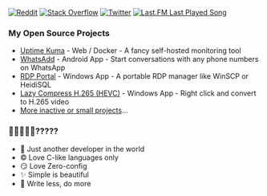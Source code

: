 [![Reddit](https://img.shields.io/badge/Reddit-%23FF4500.svg?logo=Reddit&logoColor=white)](https://reddit.com/user/louislamlam) [![Stack Overflow](https://img.shields.io/badge/-Stackoverflow-FE7A16?logo=stack-overflow&logoColor=white)](https://stackoverflow.com/users/1097815) [![Twitter](https://img.shields.io/badge/Twitter-%231DA1F2.svg?logo=Twitter&logoColor=white)](https://twitter.com/louislam) [![Last.FM Last Played Song](https://img.shields.io/endpoint?color=blueviolet&url=https://lastfm-last-played.biancarosa.com.br/louislamlam/latest-song?format=shields.io)](https://www.last.fm/user/louislamlam)
### My Open Source Projects

- [Uptime Kuma](https://github.com/louislam/uptime-kuma) - Web / Docker - A fancy self-hosted monitoring tool
- [WhatsAdd](https://github.com/louislam/whatsadd) - Android App - Start conversations with any phone numbers on WhatsApp
- [RDP Portal](https://github.com/louislam/rdp-portal) - Windows App - A portable RDP manager like WinSCP or HeidiSQL
- [Lazy Compress H.265 (HEVC)](https://github.com/louislam/lazy-compress-h265) - Windows App - Right click and convert to H.265 video 
- [More inactive or small projects](https://github.com/louislam?tab=repositories&q=&type=public&language=&sort=stargazers)...

### 🐣🐨🐻🐻‍❄️?????

- 🐨 Just another developer in the world
- ©️ Love C-like languages only
- 😏 Love Zero-config
- ✨ Simple is beautiful
- 🦥 Write less, do more
